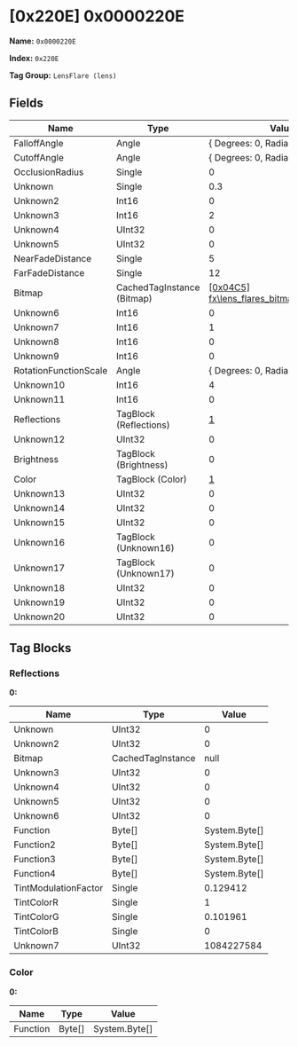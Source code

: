 # [0x220E] 0x0000220E

**Name:** ```0x0000220E```

**Index:** ```0x220E```

**Tag Group:** ```LensFlare (lens)```

## Fields

Name	| Type	| Value
---	|---	|---	|
FalloffAngle	|Angle	|{ Degrees: 0, Radians: 0 }
CutoffAngle	|Angle	|{ Degrees: 0, Radians: 0 }
OcclusionRadius	|Single	|0
Unknown	|Single	|0.3
Unknown2	|Int16	|0
Unknown3	|Int16	|2
Unknown4	|UInt32	|0
Unknown5	|UInt32	|0
NearFadeDistance	|Single	|5
FarFadeDistance	|Single	|12
Bitmap	|CachedTagInstance (Bitmap)	|[[0x04C5] fx\lens_flares\_bitmaps\simple_flare](../Bitmap/04C5.md)
Unknown6	|Int16	|0
Unknown7	|Int16	|1
Unknown8	|Int16	|0
Unknown9	|Int16	|0
RotationFunctionScale	|Angle	|{ Degrees: 0, Radians: 0 }
Unknown10	|Int16	|4
Unknown11	|Int16	|0
Reflections	|TagBlock (Reflections)	|[1](#reflections)
Unknown12	|UInt32	|0
Brightness	|TagBlock (Brightness)	|0
Color	|TagBlock (Color)	|[1](#color)
Unknown13	|UInt32	|0
Unknown14	|UInt32	|0
Unknown15	|UInt32	|0
Unknown16	|TagBlock (Unknown16)	|0
Unknown17	|TagBlock (Unknown17)	|0
Unknown18	|UInt32	|0
Unknown19	|UInt32	|0
Unknown20	|UInt32	|0


## Tag Blocks

### Reflections

**0:**

Name	| Type	| Value
---	|---	|---	|
Unknown	|UInt32	|0
Unknown2	|UInt32	|0
Bitmap	|CachedTagInstance	|null
Unknown3	|UInt32	|0
Unknown4	|UInt32	|0
Unknown5	|UInt32	|0
Unknown6	|UInt32	|0
Function	|Byte[]	|System.Byte[]
Function2	|Byte[]	|System.Byte[]
Function3	|Byte[]	|System.Byte[]
Function4	|Byte[]	|System.Byte[]
TintModulationFactor	|Single	|0.129412
TintColorR	|Single	|1
TintColorG	|Single	|0.101961
TintColorB	|Single	|0
Unknown7	|UInt32	|1084227584


### Color

**0:**

Name	| Type	| Value
---	|---	|---	|
Function	|Byte[]	|System.Byte[]


